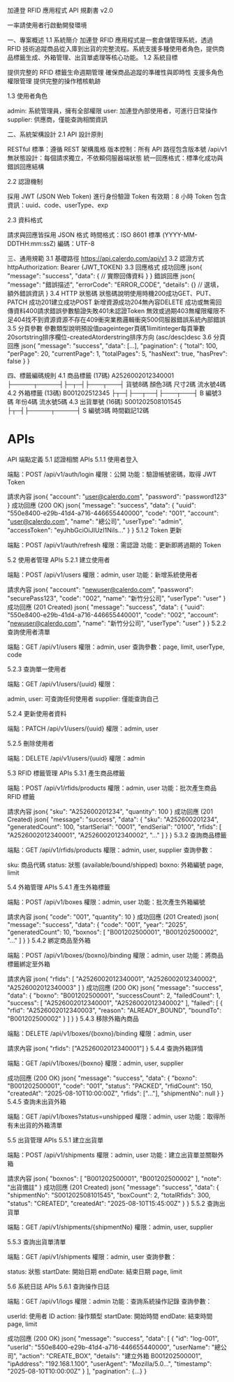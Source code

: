 加連登 RFID 應用程式 API 規劃書 v2.0

一率請使用者行啟動開發環境

一、專案概述
1.1 系統簡介
加連登 RFID 應用程式是一套倉儲管理系統，透過 RFID 技術追蹤商品從入庫到出貨的完整流程。系統支援多種使用者角色，提供商品標籤生成、外箱管理、出貨單處理等核心功能。
1.2 系統目標

提供完整的 RFID 標籤生命週期管理
確保商品追蹤的準確性與即時性
支援多角色權限管理
提供完整的操作稽核軌跡

1.3 使用者角色

admin: 系統管理員，擁有全部權限
user: 加連登內部使用者，可進行日常操作
supplier: 供應商，僅能查詢相關資訊


二、系統架構設計
2.1 API 設計原則

RESTful 標準：遵循 REST 架構風格
版本控制：所有 API 路徑包含版本號 /api/v1
無狀態設計：每個請求獨立，不依賴伺服器端狀態
統一回應格式：標準化成功與錯誤回應結構

2.2 認證機制

採用 JWT (JSON Web Token) 進行身份驗證
Token 有效期：8 小時
Token 包含資訊：uuid、code、userType、exp

2.3 資料格式

請求與回應皆採用 JSON 格式
時間格式：ISO 8601 標準 (YYYY-MM-DDTHH:mm:ssZ)
編碼：UTF-8


三、通用規範
3.1 基礎路徑
https://api.calerdo.com/api/v1
3.2 認證方式
httpAuthorization: Bearer {JWT_TOKEN}
3.3 回應格式
成功回應
json{
    "message": "success",
    "data": {
        // 實際回傳資料
    }
}
錯誤回應
json{
    "message": "錯誤描述",
    "errorCode": "ERROR_CODE",
    "details": {} // 選填，額外錯誤資訊
}
3.4 HTTP 狀態碼
狀態碼說明使用時機200成功GET、PUT、PATCH 成功201建立成功POST 新增資源成功204無內容DELETE 成功或無需回傳資料400請求錯誤參數驗證失敗401未認證Token 無效或過期403無權限權限不足404找不到資源資源不存在409衝突業務邏輯衝突500伺服器錯誤系統內部錯誤
3.5 分頁參數
參數類型說明預設值pageinteger頁碼1limitinteger每頁筆數20sortstring排序欄位-createdAtorderstring排序方向 (asc/desc)desc
3.6 分頁回應
json{
    "message": "success",
    "data": [...],
    "pagination": {
        "total": 100,
        "perPage": 20,
        "currentPage": 1,
        "totalPages": 5,
        "hasNext": true,
        "hasPrev": false
    }
}

四、標籤編碼規則
4.1 商品標籤 (17碼)
A2526002012340001
├─────┬─────┤├─┬─┤├───┬───┤
   貨號8碼   顏色3碼 尺寸2碼 流水號4碼
4.2 外箱標籤 (13碼)
B001202512345
├┬─┤├──┬──┤├───┬───┤
B 編號3碼 年份4碼 流水號5碼
4.3 出貨單號 (16碼)
S001202508101545
├┬─┤├─────┬─────┤
S 編號3碼 時間戳記12碼


#  APIs


API 端點定義
5.1 認證相關 APIs
5.1.1 使用者登入

端點：POST /api/v1/auth/login
權限：公開
功能：驗證帳號密碼，取得 JWT Token

請求內容
json{
    "account": "user@calerdo.com",
    "password": "password123"
}
成功回應 (200 OK)
json{
    "message": "success",
    "data": {
        "uuid": "550e8400-e29b-41d4-a716-446655440000",
        "code": "001",
        "account": "user@calerdo.com",
        "name": "總公司",
        "userType": "admin",
        "accessToken": "eyJhbGciOiJIUzI1NiIs..."
    }
}
5.1.2 Token 更新

端點：POST /api/v1/auth/refresh
權限：需認證
功能：更新即將過期的 Token


5.2 使用者管理 APIs
5.2.1 建立使用者

端點：POST /api/v1/users
權限：admin, user
功能：新增系統使用者

請求內容
json{
    "account": "newuser@calerdo.com",
    "password": "securePass123",
    "code": "002",
    "name": "新竹分公司",
    "userType": "user"
}
成功回應 (201 Created)
json{
    "message": "success",
    "data": {
        "uuid": "550e8400-e29b-41d4-a716-446655440001",
        "code": "002",
        "account": "newuser@calerdo.com",
        "name": "新竹分公司",
        "userType": "user"
    }
}
5.2.2 查詢使用者清單

端點：GET /api/v1/users
權限：admin, user
查詢參數：page, limit, userType, code

5.2.3 查詢單一使用者

端點：GET /api/v1/users/{uuid}
權限：

admin, user: 可查詢任何使用者
supplier: 僅能查詢自己



5.2.4 更新使用者資料

端點：PATCH /api/v1/users/{uuid}
權限：admin, user

5.2.5 刪除使用者

端點：DELETE /api/v1/users/{uuid}
權限：admin


5.3 RFID 標籤管理 APIs
5.3.1 產生商品標籤

端點：POST /api/v1/rfids/products
權限：admin, user
功能：批次產生商品 RFID 標籤

請求內容
json{
    "sku": "A252600201234",
    "quantity": 100
}
成功回應 (201 Created)
json{
    "message": "success",
    "data": {
        "sku": "A252600201234",
        "generatedCount": 100,
        "startSerial": "0001",
        "endSerial": "0100",
        "rfids": [
            "A2526002012340001",
            "A2526002012340002",
            "..."
        ]
    }
}
5.3.2 查詢商品標籤

端點：GET /api/v1/rfids/products
權限：admin, user, supplier
查詢參數：

sku: 商品代碼
status: 狀態 (available/bound/shipped)
boxno: 外箱編號
page, limit




5.4 外箱管理 APIs
5.4.1 產生外箱標籤

端點：POST /api/v1/boxes
權限：admin, user
功能：批次產生外箱編號

請求內容
json{
    "code": "001",
    "quantity": 10
}
成功回應 (201 Created)
json{
    "message": "success",
    "data": {
        "code": "001",
        "year": "2025",
        "generatedCount": 10,
        "boxnos": [
            "B001202500001",
            "B001202500002",
            "..."
        ]
    }
}
5.4.2 綁定商品至外箱

端點：POST /api/v1/boxes/{boxno}/binding
權限：admin, user
功能：將商品標籤綁定至外箱

請求內容
json{
    "rfids": [
        "A2526002012340001",
        "A2526002012340002",
        "A2526002012340003"
    ]
}
成功回應 (200 OK)
json{
    "message": "success",
    "data": {
        "boxno": "B001202500001",
        "successCount": 2,
        "failedCount": 1,
        "success": [
            "A2526002012340001",
            "A2526002012340002"
        ],
        "failed": [
            {
                "rfid": "A2526002012340003",
                "reason": "ALREADY_BOUND",
                "boundTo": "B001202500002"
            }
        ]
    }
}
5.4.3 移除外箱內商品

端點：DELETE /api/v1/boxes/{boxno}/binding
權限：admin, user

請求內容
json{
    "rfids": ["A2526002012340001"]
}
5.4.4 查詢外箱詳情

端點：GET /api/v1/boxes/{boxno}
權限：admin, user, supplier

成功回應 (200 OK)
json{
    "message": "success",
    "data": {
        "boxno": "B001202500001",
        "code": "001",
        "status": "PACKED",
        "rfidCount": 150,
        "createdAt": "2025-08-10T10:00:00Z",
        "rfids": ["..."],
        "shipmentNo": null
    }
}
5.4.5 查詢未出貨外箱

端點：GET /api/v1/boxes?status=unshipped
權限：admin, user
功能：取得所有未出貨的外箱清單


5.5 出貨管理 APIs
5.5.1 建立出貨單

端點：POST /api/v1/shipments
權限：admin, user
功能：建立出貨單並關聯外箱

請求內容
json{
    "boxnos": [
        "B001202500001",
        "B001202500002"
    ],
    "note": "出貨備註"
}
成功回應 (201 Created)
json{
    "message": "success",
    "data": {
        "shipmentNo": "S001202508101545",
        "boxCount": 2,
        "totalRfids": 300,
        "status": "CREATED",
        "createdAt": "2025-08-10T15:45:00Z"
    }
}
5.5.2 查詢出貨單

端點：GET /api/v1/shipments/{shipmentNo}
權限：admin, user, supplier

5.5.3 查詢出貨單清單

端點：GET /api/v1/shipments
權限：admin, user
查詢參數：

status: 狀態
startDate: 開始日期
endDate: 結束日期
page, limit




5.6 系統日誌 APIs
5.6.1 查詢操作日誌

端點：GET /api/v1/logs
權限：admin
功能：查詢系統操作記錄
查詢參數：

userId: 使用者 ID
action: 操作類型
startDate: 開始時間
endDate: 結束時間
page, limit



成功回應 (200 OK)
json{
    "message": "success",
    "data": [
        {
            "id": "log-001",
            "userId": "550e8400-e29b-41d4-a716-446655440000",
            "userName": "總公司",
            "action": "CREATE_BOX",
            "details": "建立外箱 B001202500001",
            "ipAddress": "192.168.1.100",
            "userAgent": "Mozilla/5.0...",
            "timestamp": "2025-08-10T10:00:00Z"
        }
    ],
    "pagination": {...}
}
